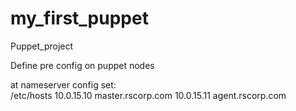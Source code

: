 # my_first_puppet
Puppet_project

Define pre config on puppet nodes

at nameserver config set: <br>
/etc/hosts
10.0.15.10      master.rscorp.com
10.0.15.11      agent.rscorp.com

